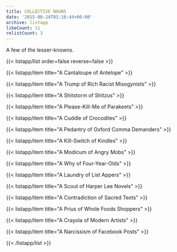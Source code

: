```yaml
---
title: COLLECTIVE NOUNS
date: '2015-08-24T01:16:44+00:00'
archive: listapp
likeCount: 11
relistCount: 3
---
```


A few of the lesser-knowns.

{{< listapp/list order=false reverse=false >}}

   {{< listapp/item title="A Cantaloupe of Antelope" >}}

   {{< listapp/item title="A Trump of Rich Racist Misogynists" >}}

   {{< listapp/item title="A Shitstorm of Shitzus" >}}

   {{< listapp/item title="A Please-Kill-Me of Parakeets" >}}

   {{< listapp/item title="A Cuddle of Crocodiles" >}}

   {{< listapp/item title="A Pedantry of Oxford Comma Demanders" >}}

   {{< listapp/item title="A Kill-Switch of Kindles" >}}

   {{< listapp/item title="A Modicum of Angry Mobs" >}}

   {{< listapp/item title="A Why of Four-Year-Olds" >}}

   {{< listapp/item title="A Laundry of List Appers" >}}

   {{< listapp/item title="A Scout of Harper Lee Novels" >}}

   {{< listapp/item title="A Contradiction of Sacred Texts" >}}

   {{< listapp/item title="A Prius of Whole Foods Shoppers" >}}

   {{< listapp/item title="A Crayola of Modern Artists" >}}

   {{< listapp/item title="A Narcissism of Facebook Posts" >}}

{{< /listapp/list >}}
